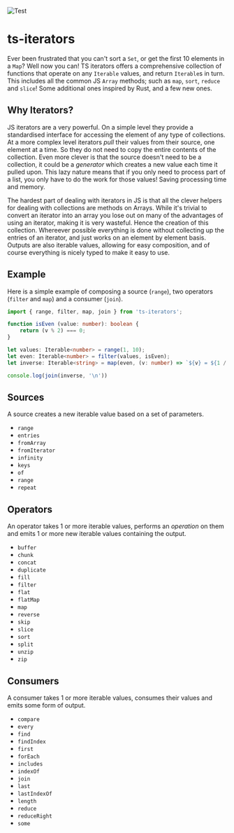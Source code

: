 ![Test](https://github.com/shortercode/ts-iterators/workflows/Test/badge.svg)
# ts-iterators

Ever been frustrated that you can't sort a `Set`, or get the first 10 elements in a `Map`? Well now you can! TS iterators offers a comprehensive collection of functions that operate on any `Iterable` values, and return `Iterable`s in turn. This includes all the common JS `Array` methods; such as `map`, `sort`, `reduce` and `slice`! Some additional ones inspired by Rust, and a few new ones.

## Why Iterators?

JS iterators are a very powerful. On a simple level they provide a standardised interface for accessing the element of any type of collections. At a more complex level iterators *pull* their values from their source, one element at a time. So they do not need to copy the entire contents of the collection. Even more clever is that the source doesn't need to be a collection, it could be a *generator* which creates a new value each time it pulled upon. This lazy nature means that if you only need to process part of a list, you only have to do the work for those values! Saving processing time and memory.

The hardest part of dealing with iterators in JS is that all the clever helpers for dealing with collections are methods on Arrays. While it's trivial to convert an iterator into an array you lose out on many of the advantages of using an iterator, making it is very wasteful. Hence the creation of this collection. Whereever possible everything is done without collecting up the entries of an iterator, and just works on an element by element basis. Outputs are also iterable values, allowing for easy composition, and of course everything is nicely typed to make it easy to use.

## Example 

Here is a simple example of composing a source (`range`), two operators (`filter` and `map`) and a consumer (`join`).
```typescript
import { range, filter, map, join } from 'ts-iterators';

function isEven (value: number): boolean {
	return (v % 2) === 0;
}

let values: Iterable<number> = range(1, 10);
let even: Iterable<number> = filter(values, isEven);
let inverse: Iterable<string> = map(even, (v: number) => `${v} = ${1 / v}`)

console.log(join(inverse, '\n'))
```

## Sources
A source creates a new iterable value based on a set of parameters.

- `range`
- `entries`
- `fromArray`
- `fromIterator`
- `infinity`
- `keys`
- `of`
- `range`
- `repeat`

## Operators
An operator takes 1 or more iterable values, performs an *operation* on them and emits 1 or more new iterable values containing the output.

- `buffer`
- `chunk`
- `concat`
- `duplicate`
- `fill`
- `filter`
- `flat`
- `flatMap`
- `map`
- `reverse`
- `skip`
- `slice`
- `sort`
- `split`
- `unzip`
- `zip`

## Consumers
A consumer takes 1 or more iterable values, consumes their values and emits some form of output.

- `compare`
- `every`
- `find`
- `findIndex`
- `first`
- `forEach`
- `includes`
- `indexOf`
- `join`
- `last`
- `lastIndexOf`
- `length`
- `reduce`
- `reduceRight`
- `some`
